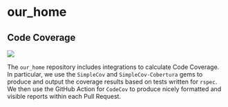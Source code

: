 

# our_home

## Code Coverage

<a href="https://codecov.io/gh/burkematthew/our_home">
  <img src="https://codecov.io/gh/burkematthew/our_home/branch/main/graph/badge.svg?token=QlwXXDrnRU"/>
</a>

The `our_home` repository includes integrations to calculate Code Coverage.  In particular, we use the `SimpleCov` and `SimpleCov-Cobertura` gems to produce and output the coverage results based on tests written for `rspec`.  We then use the GitHub Action for `CodeCov` to produce nicely formatted and visible reports within each Pull Request.  
